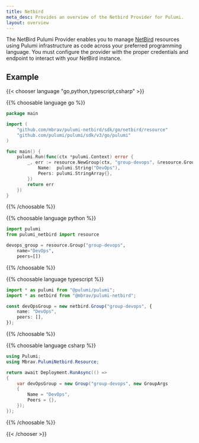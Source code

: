 ```yaml
---
title: Netbird
meta_desc: Provides an overview of the Netbird Provider for Pulumi.
layout: overview
---
```


The NetBird Pulumi Provider enables you to manage [NetBird](https://netbird.io) resources using Pulumi infrastructure as code across your preferred programming language.
You must configure the provider with the proper credentials and endpoint to interact with your NetBird instance.

## Example

{{< chooser language "go,python,typescript,csharp" >}}

{{% choosable language go %}}

```go
package main

import (
    "github.com/mbrav/pulumi-netbird/sdk/go/netbird/resource"
    "github.com/pulumi/pulumi/sdk/v3/go/pulumi"
)

func main() {
    pulumi.Run(func(ctx *pulumi.Context) error {
        _, err := resource.NewGroup(ctx, "group-devops", &resource.GroupArgs{
            Name:  pulumi.String("DevOps"),
            Peers: pulumi.StringArray{},
        })
        return err
    })
}
```

{{% /choosable %}}

{{% choosable language python %}}

```python
import pulumi
from pulumi_netbird import resource

devops_group = resource.Group("group-devops",
    name="DevOps",
    peers=[])
```

{{% /choosable %}}

{{% choosable language typescript %}}

```typescript
import * as pulumi from "@pulumi/pulumi";
import * as netbird from "@mbrav/pulumi-netbird";

const devOpsGroup = new netbird.Group("group-devops", {
    name: "DevOps",
    peers: [],
});
```

{{% /choosable %}}

{{% choosable language csharp %}}

```csharp
using Pulumi;
using Mbrav.PulumiNetbird.Resource;

return await Deployment.RunAsync(() =>
{
    var devOpsGroup = new Group("group-devops", new GroupArgs
    {
        Name = "DevOps",
        Peers = {},
    });
});
```

{{% /choosable %}}

{{< /chooser >}}
